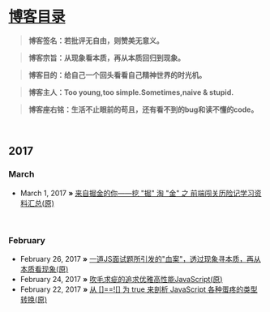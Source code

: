 # [博客目录](https://github.com/jawil/blog/issues)

> **博客签名：若批评无自由，则赞美无意义。**

> **博客宗旨：从现象看本质，再从本质回归到现象。**

> **博客目的：给自己一个回头看看自己精神世界的时光机。**

> **博客主人：Too young,too simple.Sometimes,naive & stupid.**

> **博客座右铭：生活不止眼前的苟且，还有看不到的bug和读不懂的code。**

  
## 2017

### March
* March 1, 2017 **»** [来自掘金的你——挖 "掘" 淘 "金" 之 前端闯关历险记学习资料汇总(原)](https://github.com/jawil/blog/issues/4)

   
### February
* February 26, 2017 **»** [一道JS面试题所引发的"血案"，透过现象寻本质，再从本质看现象(原)](https://github.com/jawil/blog/issues/3)
* February 24, 2017 **»** [吹毛求疵的追求优雅高性能JavaScript(原)](https://github.com/jawil/blog/issues/2)
* February 22, 2017 **»** [从 \[\]==!\[\] 为 true 来剖析 JavaScript 各种蛋疼的类型转换(原)](https://github.com/jawil/blog/issues/1)
